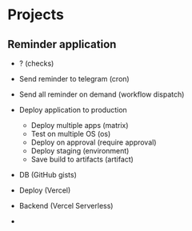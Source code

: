 # Projects

## Reminder application

- ? (checks)
- Send reminder to telegram (cron)
- Send all reminder on demand (workflow dispatch)
- Deploy application to production
  - Deploy multiple apps (matrix)
  - Test on multiple OS (os)
  - Deploy on approval (require approval)
  - Deploy staging (environment)
  - Save build to artifacts (artifact)


- DB (GitHub gists)
- Deploy (Vercel)
- Backend (Vercel Serverless)
- 
